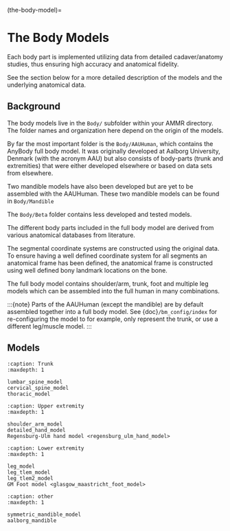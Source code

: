 (the-body-model)=

# The Body Models

Each body part is implemented utilizing data from detailed cadaver/anatomy
studies, thus ensuring high accuracy and anatomical fidelity.

See the section below for a more detailed description of the models and the underlying anatomical data.

## Background

The body models live in the `Body/` subfolder within your AMMR directory. The folder names and organization here depend on
the origin of the models.

By far the most important folder is the `Body/AAUHuman`, which
contains the AnyBody full body model. It was originally developed at Aalborg
University, Denmark (with the acronym AAU) but also consists of body-parts (trunk
and extremities) that were either developed elsewhere or based on data sets
from elsewhere.

Two mandible models have also been developed but are yet to be assembled with
the AAUHuman. These two mandible models can be found in `Body/Mandible`

The `Body/Beta` folder contains less developed and tested models.

The different body parts included in the full body model are derived from
various anatomical databases from literature.

The segmental coordinate systems are constructed using the original data. To ensure having a well defined coordinate system for all segments an anatomical frame has been defined, the anatomical frame is constructed using well defined bony landmark locations on the bone.

The full body model
contains shoulder/arm, trunk, foot and multiple leg models
which can be assembled into the full human in many combinations.

:::{note}
Parts of the AAUHuman (except the
mandible) are by default assembled together into a full body model.
See {doc}`/bm_config/index` for re-configuring the model to for example, only represent the trunk, or use a different leg/muscle model.
:::

## Models

```{toctree}
:caption: Trunk
:maxdepth: 1

lumbar_spine_model
cervical_spine_model
thoracic_model
```

```{toctree}
:caption: Upper extremity
:maxdepth: 1

shoulder_arm_model
detailed_hand_model
Regensburg-Ulm hand model <regensburg_ulm_hand_model>
```

```{toctree}
:caption: Lower extremity
:maxdepth: 1

leg_model
leg_tlem_model
leg_tlem2_model
GM Foot model <glasgow_maastricht_foot_model>
```

```{toctree}
:caption: other
:maxdepth: 1

symmetric_mandible_model
aalborg_mandible
```
